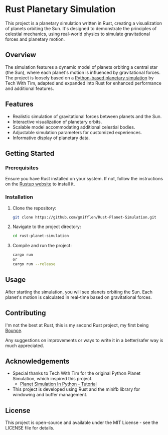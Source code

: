 # Rust Planetary Simulation

This project is a planetary simulation written in Rust, creating a visualization of planets orbiting the Sun. It's designed to demonstrate the principles of celestial mechanics, using real-world physics to simulate gravitational forces and planetary motion.

## Overview

The simulation features a dynamic model of planets orbiting a central star (the Sun), where each planet's motion is influenced by gravitational forces. The project is loosely based on a [Python-based planetary simulation](https://github.com/techwithtim/Python-Planet-Simulation) by Tech With Tim, adapted and expanded into Rust for enhanced performance and additional features.

## Features

- Realistic simulation of gravitational forces between planets and the Sun.
- Interactive visualization of planetary orbits.
- Scalable model accommodating additional celestial bodies.
- Adjustable simulation parameters for customized experiences.
- Informative display of planetary data.

## Getting Started

### Prerequisites

Ensure you have Rust installed on your system. If not, follow the instructions on the [Rustup website](https://rustup.rs/) to install it.

### Installation

1. Clone the repository:
   ```bash
   git clone https://github.com/gmifflen/Rust-Planet-Simulation.git
   ```

2. Navigate to the project directory:
   ```bash
   cd rust-planet-simulation
   ```

3. Compile and run the project:
   ```bash
   cargo run
   or
   cargo run --release
   ```

## Usage

After starting the simulation, you will see planets orbiting the Sun. Each planet's motion is calculated in real-time based on gravitational forces.

## Contributing

I'm not the best at Rust, this is my second Rust project, my first being [Bounce](https://github.com/gmifflen/Bounce).

Any suggestions on improvements or ways to write it in a better/safer way is much appreciated.

## Acknowledgements

- Special thanks to Tech With Tim for the original Python Planet Simulation, which inspired this project.
  - [Planet Simulation In Python - Tutorial](https://www.youtube.com/watch?v=WTLPmUHTPqo) 
- This project is developed using Rust and the minifb library for windowing and buffer management.

## License

This project is open-source and available under the MIT License - see the LICENSE file for details.
